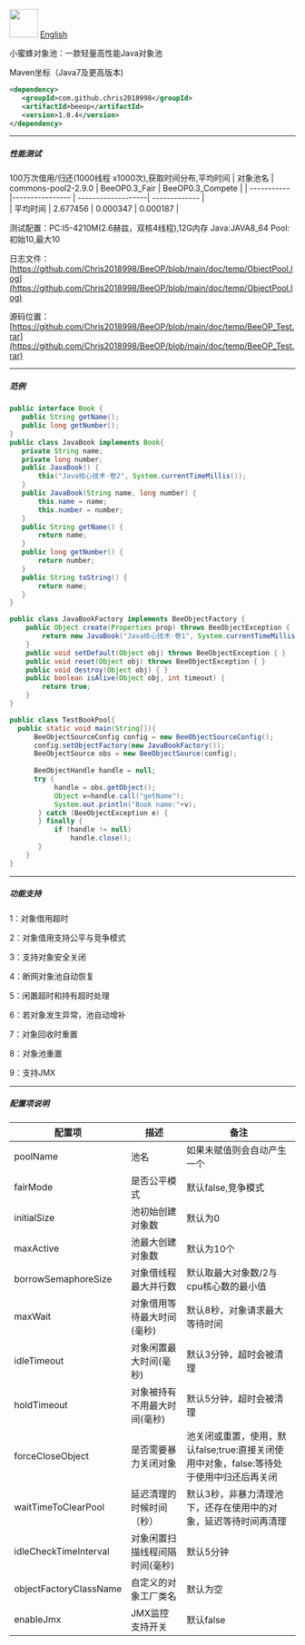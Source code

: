 <img height="50px" width="50px" src="https://github.com/Chris2018998/BeeCP/blob/master/doc/individual/bee.png"></img> <a href="https://github.com/Chris2018998/BeeOP/blob/master/README.md">English</a>

小蜜蜂对象池：一款轻量高性能Java对象池 

Maven坐标（Java7及更高版本)
```xml
<dependency>
   <groupId>com.github.chris2018998</groupId>
   <artifactId>beeop</artifactId>
   <version>1.0.4</version>
</dependency>
```
---

##### 性能测试
100万次借用/归还(1000线程 x1000次),获取时间分布,平均时间
|  对象池名    | commons-pool2-2.9.0 | BeeOP0.3_Fair      | BeeOP0.3_Compete  |
| ----------- |----------------     | -------------------| -------------      |  
| 平均时间     | 2.677456            | 0.000347           |  0.000187          |

测试配置：PC:I5-4210M(2.6赫兹，双核4线程),12G内存 Java:JAVA8_64 Pool:初始10,最大10

日志文件：[https://github.com/Chris2018998/BeeOP/blob/main/doc/temp/ObjectPool.log](https://github.com/Chris2018998/BeeOP/blob/main/doc/temp/ObjectPool.log)

源码位置：[https://github.com/Chris2018998/BeeOP/blob/main/doc/temp/BeeOP_Test.rar](https://github.com/Chris2018998/BeeOP/blob/main/doc/temp/BeeOP_Test.rar)

---

##### 范例

 ```java
public interface Book {
    public String getName();
    public long getNumber();
}
public class JavaBook implements Book{
    private String name;
    private long number;
    public JavaBook() {
        this("Java核心技术·卷2", System.currentTimeMillis());
    }
    public JavaBook(String name, long number) {
        this.name = name;
        this.number = number;
    }
    public String getName() {
        return name;
    }
    public long getNumber() {
        return number;
    }
    public String toString() {
        return name;
    }
}
```
 
```java
public class JavaBookFactory implements BeeObjectFactory {
    public Object create(Properties prop) throws BeeObjectException {
        return new JavaBook("Java核心技术·卷1", System.currentTimeMillis());
    }
    public void setDefault(Object obj) throws BeeObjectException { }
    public void reset(Object obj) throws BeeObjectException { }
    public void destroy(Object obj) { }
    public boolean isAlive(Object obj, int timeout) {
        return true;
    }
}
 ```
 
 ```java
 public class TestBookPool{
   public static void main(String[]){
       BeeObjectSourceConfig config = new BeeObjectSourceConfig();
       config.setObjectFactory(new JavaBookFactory());
       BeeObjectSource obs = new BeeObjectSource(config);
       
       BeeObjectHandle handle = null;
       try {
            handle = obs.getObject();
            Object v=handle.call("getName");
            System.out.println("Book name:"+v);
        } catch (BeeObjectException e) {
        } finally {
            if (handle != null)
                handle.close();
        }
     }
 }
 
```
---
##### 功能支持

1：对象借用超时

2：对象借用支持公平与竞争模式

3：支持对象安全关闭

4：断网对象池自动恢复

5：闲置超时和持有超时处理

6：若对象发生异常，池自动增补

7：对象回收时重置

8：对象池重置

9：支持JMX

 
---
##### 配置项说明

|             配置项      |   描述                          |   备注                                                      |
| ---------------------  | ----------------------------    | -----------------------------------------------------------|
| poolName	             |池名                              |如果未赋值则会自动产生一个                                      |
| fairMode               |是否公平模式                       |默认false,竞争模式                                            |
| initialSize            |池初始创建对象数                   | 默认为0                                                      |
| maxActive              |池最大创建对象数                   | 默认为10个                                                   | 
| borrowSemaphoreSize    |对象借线程最大并行数                |默认取最大对象数/2与cpu核心数的最小值                            |
| maxWait                |对象借用等待最大时间(毫秒)           |默认8秒，对象请求最大等待时间                                   |
| idleTimeout            |对象闲置最大时间(毫秒)              |默认3分钟，超时会被清理                                         |  
| holdTimeout            |对象被持有不用最大时间(毫秒)         |默认5分钟，超时会被清理                                         |  
| forceCloseObject       |是否需要暴力关闭对象                |池关闭或重置，使用，默认false;true:直接关闭使用中对象，false:等待处于使用中归还后再关闭|
| waitTimeToClearPool    |延迟清理的时候时间（秒）             |默认3秒，非暴力清理池下，还存在使用中的对象，延迟等待时间再清理     |      
| idleCheckTimeInterval  |对象闲置扫描线程间隔时间(毫秒)       |默认5分钟                                                   |
| objectFactoryClassName |自定义的对象工厂类名                |默认为空                                                    |
| enableJmx              |JMX监控支持开关                    |默认false                                                  |

